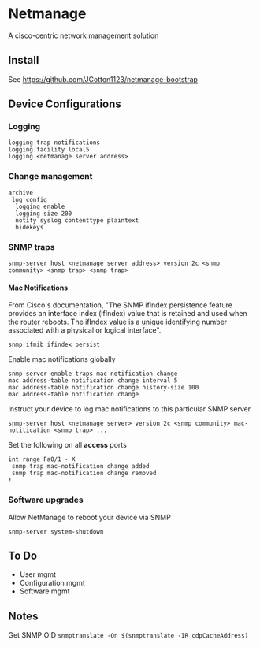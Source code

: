 # Netmanage

A cisco-centric network management solution

## Install

See https://github.com/JCotton1123/netmanage-bootstrap

## Device Configurations

### Logging 

```
logging trap notifications
logging facility local5
logging <netmanage server address>
```

### Change management

```
archive
 log config
  logging enable
  logging size 200
  notify syslog contenttype plaintext
  hidekeys
```

### SNMP traps

```
snmp-server host <netmanage server address> version 2c <snmp community> <snmp trap> <snmp trap>
```

#### Mac Notifications

From Cisco's documentation, "The SNMP ifIndex persistence feature provides an interface index (ifIndex) value that is retained and used when the router reboots. The ifIndex value is a unique identifying number associated with a physical or logical interface".

```
snmp ifmib ifindex persist
```

Enable mac notifications globally

```
snmp-server enable traps mac-notification change
mac address-table notification change interval 5
mac address-table notification change history-size 100
mac address-table notification change
```

Instruct your device to log mac notifications to this particular SNMP server.

```
snmp-server host <netmanage server> version 2c <snmp community> mac-notitication <snmp trap> ...
```

Set the following on all **access** ports

```
int range Fa0/1 - X
 snmp trap mac-notification change added
 snmp trap mac-notification change removed
!
```

### Software upgrades

Allow NetManage to reboot your device via SNMP

```
snmp-server system-shutdown
```

## To Do

* User mgmt
* Configuration mgmt
* Software mgmt

## Notes

Get SNMP OID
`snmptranslate -On $(snmptranslate -IR cdpCacheAddress)`
